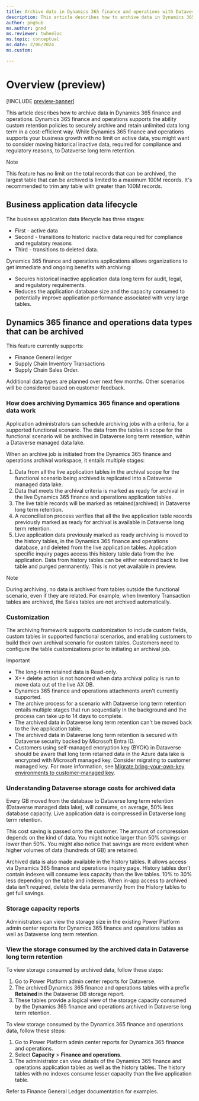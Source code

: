 ```yaml
---
title: Archive data in Dynamics 365 finance and operations with Dataverse (preview) 
description: This article describes how to archive data in Dynamics 365 finance and operations. 
author: pnghub
ms.author: gned
ms.reviewer: twheeloc
ms.topic: conceptual
ms.date: 2/06/2024
ms.custom:

---
```


# Overview (preview)  

[!INCLUDE [preview-banner](../../../supply-chain/includes/preview-banner.md)]

This article describes how to archive data in Dynamics 365 finance and operations. Dynamics 365 finance and operations supports the ability custom retention policies to securely archive and retain unlimited data long term in a cost-efficient way. While Dynamics 365 finance and operations supports your business growth with no limit on active data, you might want to consider moving historical inactive data, required for compliance and regulatory reasons, to Dataverse long term retention. 

>[!NOTE]
> This feature has no limit on the total records that can be archived, the largest table that can be archived is limited to a maximum 100M records. It's recommended to trim any table with greater than 100M records. 

## Business application data lifecycle 

The business application data lifecycle has three stages: 
 - First - active data
 - Second - transitions to historic inactive data required for compliance and regulatory reasons
 - Third - transitions to deleted data. 

Dynamics 365 finance and operations applications allows organizations to get immediate and ongoing benefits with archiving:
 - Secures historical inactive application data long term for audit, legal, and regulatory requirements.
 - Reduces the application database size and the capacity consumed to potentially improve application performance associated with very large tables. 

## Dynamics 365 finance and operations data types that can be archived  

This feature currently supports:
 - Finance General ledger
 - Supply Chain Inventory Transactions
 - Supply Chain Sales Order.

Additional data types are planned over next few months. Other scenarios will be considered based on customer feedback. 

### How does archiving Dymamics 365 finance and operations data work 

Application administrators can schedule archiving jobs with a criteria, for a supported functional scenario. The data from the tables in scope for the functional scenario will be archived in Dataverse long term retention, within a Dataverse managed data lake. 

When an archive job is initiated from the Dynamics 365 finance and operations archival workspace, it entails multiple stages:
1. Data from all the live application tables in the archival scope for the functional scenario being archived is replicated into a Dataverse managed data lake.
2. Data that meets the archival criteria is marked as ready for archival in the live Dynamics 365 finance and operations application tables.
3. The live table records will be marked as retained(archived) in Dataverse long term retention.
4. A reconciliation process verifies that all the live application table records previously marked as ready for archival is available in Dataverse long term retention.
5. Live application data previously marked as ready archiving is moved to the history tables, in the Dynamics 365 finance and operations database, and deleted from the live application tables. Application specific inquiry pages access this history table data from the live application. Data from history tables can be either restored back to live table and purged permanently. This is not yet available in preview. 

>[!Note]
>During archiving, no data is archived from tables outside the functional scenario, even if they are related. For example, when Inventory Transaction tables are archived, the Sales tables are not archived automatically. 

### Customization 

The archiving framework supports customization to include custom fields, custom tables in supported functional scenarios, and enabling customers to build their own archival scenario for custom tables. Customers need to configure the table customizations prior to initiating an archival job. 

 
Important 
 - The long-term retained data is Read-only.
 - X++ delete action is not honored when data archival policy is run to move data out of the live AX DB.
 - Dynamics 365 finance and operations attachments aren't currently supported.
 - The archive process for a scenario with Dataverse long term retention entails multiple stages that run sequentially in the background and the process can take up to 14 days to complete.
 - The archived data in Dataverse long term retention can't be moved back to the live application table.
 - The archived data in Dataverse long term retention is secured with Dataverse security backed by Microsoft Entra ID.
 - Customers using self-managed encryption key (BYOK) in Dataverse should be aware that long term retained data in the Azure data lake is encrypted with Microsoft managed key. Consider migrating to customer managed key. For more information, see [Migrate bring-your-own-key environments to customer-managed key](/power-platform/admin/cmk-migrate-from-byok). 

 
### Understanding Dataverse storage costs for archived data  

Every GB moved from the database to Dataverse long term retention (Dataverse managed data lake), will consume, on average, 50% less database capacity. Live application data is compressed in Dataverse long term retention.  

This cost saving is passed onto the customer. The amount of compression depends on the kind of data. You might notice larger than 50% savings or lower than 50%.  You might also notice that savings are more evident when higher volumes of data (hundreds of GB) are retained.  

Archived data is also made available in the history tables. It allows access via Dynamics 365 finance and operations inquiry page. History tables don't contain indexes will consume less capacity than the live tables. 10% to 30% less depending on the table and indexes. When in-app access to archived data isn't required, delete the data permanently from the History tables to get full savings. 

### Storage capacity reports 

Administrators can view the storage size in the existing Power Platform admin center reports for Dynamics 365 finance and operations tables as well as Dataverse long term retention. 

### View the storage consumed by the archived data in Dataverse long term retention  

To view storage consumed by archived data, follow these steps:
1. Go to Power Platform admin center reports for Dataverse.
2. The archived Dynamics 365 finance and operations tables with a prefix **Retained** in the Dataverse DB storage report.
3. These tables provide a logical view of the storage capacity consumed by the Dynamics 365 finance and operations archived in Dataverse long term retention.  

To view storage consumed by the Dynamics 365 finance and operations data, follow these steps:
1. Go to Power Platform admin center reports for Dynamics 365 finance and operations.
2. Select **Capacity** > **Finance and operations**.
3. The administrator can view details of the Dynamics 365 finance and operations application tables as well as the history tables. The history tables with no indexes consume lesser capacity than the live application table.  

 

Refer to Finance General Ledger documentation for  examples. 
